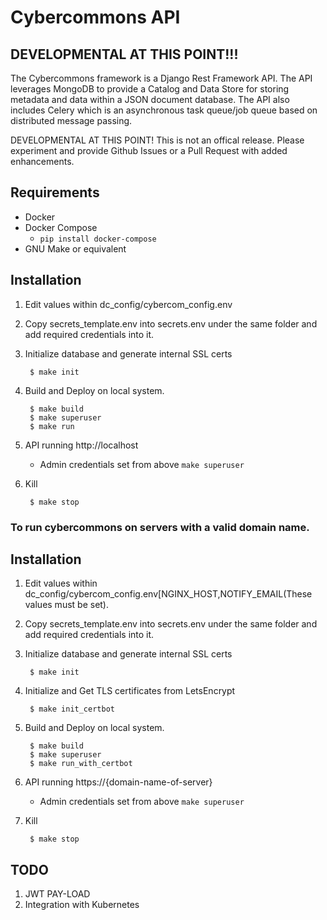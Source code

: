 Cybercommons API 
=======

## DEVELOPMENTAL AT THIS POINT!!!


The Cybercommons framework is a Django Rest Framework API. The API leverages MongoDB to provide a Catalog and Data Store for storing metadata and data within a JSON document database. The API also includes Celery which is an asynchronous task queue/job queue based on distributed message passing.

DEVELOPMENTAL AT THIS POINT! This is not an offical release. Please experiment and provide Github Issues or a  Pull Request with added enhancements. 


## Requirements

* Docker
* Docker Compose
    * `pip install docker-compose`
* GNU Make or equivalent

## Installation

1. Edit values within dc_config/cybercom_config.env
2. Copy secrets_template.env into secrets.env under the same folder and add required credentials into it. 
3. Initialize database and generate internal SSL certs

        $ make init

4. Build and Deploy on local system.

        $ make build
        $ make superuser
        $ make run

5. API running http://localhost
    * Admin credentials set from above `make superuser` 

6. Kill

        $ make stop


### To run cybercommons on servers with a valid domain name.

## Installation

1. Edit values within dc_config/cybercom_config.env[NGINX_HOST,NOTIFY_EMAIL(These values must be set).
2. Copy secrets_template.env into secrets.env under the same folder and add required credentials into it.
3. Initialize database and generate internal SSL certs

        $ make init
4. Initialize and Get TLS certificates from LetsEncrypt
        
        $ make init_certbot

5. Build and Deploy on local system.

        $ make build
        $ make superuser
        $ make run_with_certbot

6. API running https://{domain-name-of-server}
    * Admin credentials set from above `make superuser`

7. Kill

        $ make stop


## TODO

1. JWT PAY-LOAD
2. Integration with Kubernetes
